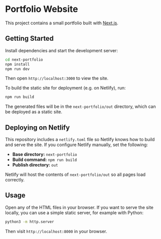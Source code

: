 # Portfolio Website

This project contains a small portfolio built with [Next.js](https://nextjs.org/).

## Getting Started

Install dependencies and start the development server:

```bash
cd next-portfolio
npm install
npm run dev
```

Then open `http://localhost:3000` to view the site.

To build the static site for deployment (e.g. on Netlify), run:

```bash
npm run build
```

The generated files will be in the `next-portfolio/out` directory, which can be
deployed as a static site.

## Deploying on Netlify

This repository includes a `netlify.toml` file so Netlify knows how to build
and serve the site. If you configure Netlify manually, set the following:

* **Base directory:** `next-portfolio`
* **Build command:** `npm run build`
* **Publish directory:** `out`

Netlify will host the contents of `next-portfolio/out` so all pages load
correctly.

## Usage

Open any of the HTML files in your browser. If you want to serve the site locally, you can use a simple static server, for example with Python:

```bash
python3 -m http.server
```

Then visit `http://localhost:8000` in your browser.